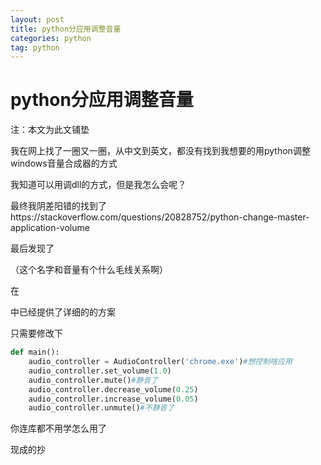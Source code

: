 ```yaml
---
layout: post
title: python分应用调整音量
categories: python
tag: python
---
```


# python分应用调整音量

注：本文为此文铺垫

我在网上找了一圈又一圈，从中文到英文，都没有找到我想要的用python调整windows音量合成器的方式

我知道可以用调dll的方式，但是我怎么会呢？

最终我阴差阳错的找到了https://stackoverflow.com/questions/20828752/python-change-master-application-volume

最后发现了

[pycaw]: https://github.com/AndreMiras/pycaw

（这个名字和音量有个什么毛线关系啊）

在

[example]: https://github.com/AndreMiras/pycaw/blob/develop/examples/audio_controller_class_example.py

中已经提供了详细的的方案

只需要修改下

```python
def main():
    audio_controller = AudioController('chrome.exe')#想控制啥应用
    audio_controller.set_volume(1.0)
    audio_controller.mute()#静音了
    audio_controller.decrease_volume(0.25)
    audio_controller.increase_volume(0.05)
    audio_controller.unmute()#不静音了

```



你连库都不用学怎么用了

现成的抄

